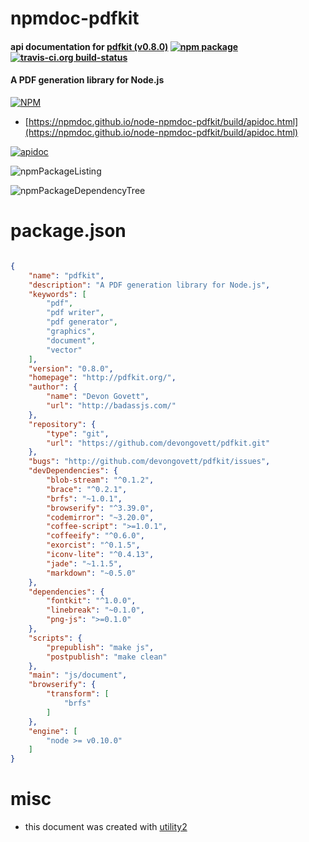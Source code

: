 # npmdoc-pdfkit

#### api documentation for  [pdfkit (v0.8.0)](http://pdfkit.org/)  [![npm package](https://img.shields.io/npm/v/npmdoc-pdfkit.svg?style=flat-square)](https://www.npmjs.org/package/npmdoc-pdfkit) [![travis-ci.org build-status](https://api.travis-ci.org/npmdoc/node-npmdoc-pdfkit.svg)](https://travis-ci.org/npmdoc/node-npmdoc-pdfkit)

#### A PDF generation library for Node.js

[![NPM](https://nodei.co/npm/pdfkit.png?downloads=true&downloadRank=true&stars=true)](https://www.npmjs.com/package/pdfkit)

- [https://npmdoc.github.io/node-npmdoc-pdfkit/build/apidoc.html](https://npmdoc.github.io/node-npmdoc-pdfkit/build/apidoc.html)

[![apidoc](https://npmdoc.github.io/node-npmdoc-pdfkit/build/screenCapture.buildCi.browser.%252Ftmp%252Fbuild%252Fapidoc.html.png)](https://npmdoc.github.io/node-npmdoc-pdfkit/build/apidoc.html)

![npmPackageListing](https://npmdoc.github.io/node-npmdoc-pdfkit/build/screenCapture.npmPackageListing.svg)

![npmPackageDependencyTree](https://npmdoc.github.io/node-npmdoc-pdfkit/build/screenCapture.npmPackageDependencyTree.svg)



# package.json

```json

{
    "name": "pdfkit",
    "description": "A PDF generation library for Node.js",
    "keywords": [
        "pdf",
        "pdf writer",
        "pdf generator",
        "graphics",
        "document",
        "vector"
    ],
    "version": "0.8.0",
    "homepage": "http://pdfkit.org/",
    "author": {
        "name": "Devon Govett",
        "url": "http://badassjs.com/"
    },
    "repository": {
        "type": "git",
        "url": "https://github.com/devongovett/pdfkit.git"
    },
    "bugs": "http://github.com/devongovett/pdfkit/issues",
    "devDependencies": {
        "blob-stream": "^0.1.2",
        "brace": "^0.2.1",
        "brfs": "~1.0.1",
        "browserify": "^3.39.0",
        "codemirror": "~3.20.0",
        "coffee-script": ">=1.0.1",
        "coffeeify": "^0.6.0",
        "exorcist": "^0.1.5",
        "iconv-lite": "^0.4.13",
        "jade": "~1.1.5",
        "markdown": "~0.5.0"
    },
    "dependencies": {
        "fontkit": "^1.0.0",
        "linebreak": "~0.1.0",
        "png-js": ">=0.1.0"
    },
    "scripts": {
        "prepublish": "make js",
        "postpublish": "make clean"
    },
    "main": "js/document",
    "browserify": {
        "transform": [
            "brfs"
        ]
    },
    "engine": [
        "node >= v0.10.0"
    ]
}
```



# misc
- this document was created with [utility2](https://github.com/kaizhu256/node-utility2)
